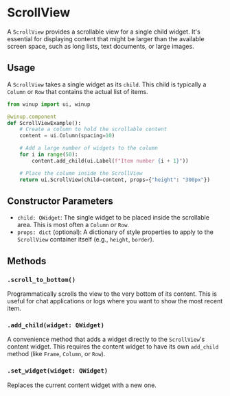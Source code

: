 # ScrollView

A `ScrollView` provides a scrollable view for a single child widget. It's essential for displaying content that might be larger than the available screen space, such as long lists, text documents, or large images.

## Usage

A `ScrollView` takes a single widget as its `child`. This child is typically a `Column` or `Row` that contains the actual list of items.

```python
from winup import ui, winup

@winup.component
def ScrollViewExample():
    # Create a column to hold the scrollable content
    content = ui.Column(spacing=10)

    # Add a large number of widgets to the column
    for i in range(50):
        content.add_child(ui.Label(f"Item number {i + 1}"))

    # Place the column inside the ScrollView
    return ui.ScrollView(child=content, props={"height": "300px"})
```

## Constructor Parameters

- `child: QWidget`: The single widget to be placed inside the scrollable area. This is most often a `Column` or `Row`.
- `props: dict` (optional): A dictionary of style properties to apply to the `ScrollView` container itself (e.g., `height`, `border`).

## Methods

### `.scroll_to_bottom()`
Programmatically scrolls the view to the very bottom of its content. This is useful for chat applications or logs where you want to show the most recent item.

### `.add_child(widget: QWidget)`
A convenience method that adds a widget directly to the `ScrollView`'s content widget. This requires the content widget to have its own `add_child` method (like `Frame`, `Column`, or `Row`).

### `.set_widget(widget: QWidget)`
Replaces the current content widget with a new one. 